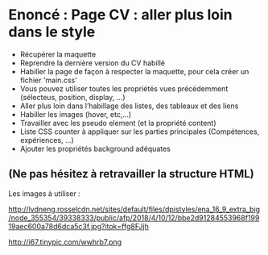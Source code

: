 # Enoncé : Page CV : aller plus loin dans le style

- Récupérer la maquette
- Reprendre la dernière version du CV habillé
- Habiller la page de façon à respecter la maquette, pour cela créer un fichier 'main.css'
- Vous pouvez utiliser toutes les propriétés vues précédemment (sélecteus, position, display, ...)
- Aller plus loin dans l’habillage des listes, des tableaux et des liens
- Habiller les images (hover, etc,…)
- Travailler avec les pseudo element (et la propriété content)
- Liste CSS counter à appliquer sur les parties principales (Compétences, expériences, …)
- Ajouter les propriétés background adéquates

## (Ne pas hésitez à retravailler la structure HTML)

Les images à utiliser :

http://lvdneng.rosselcdn.net/sites/default/files/dpistyles/ena_16_9_extra_big/node_355354/39338333/public/afp/2018/4/10/12/bbe2d91284553968f19919aec600a78d6dca5c3f.jpg?itok=ffg8FJjh

http://i67.tinypic.com/wwhrb7.png
